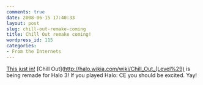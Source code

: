 ```yaml
---
comments: true
date: 2008-06-15 17:40:33
layout: post
slug: chill-out-remake-coming
title: Chill Out remake coming!
wordpress_id: 115
categories:
- From the Internets
---
```


[This just in!](http://www.xbox360fanboy.com/2008/06/15/mlg-debuts-newest-halo-3-map-cold-storage) [Chill Out](http://halo.wikia.com/wiki/Chill_Out_(Level%29) is being remade for Halo 3! If you played Halo: CE you should be excited. Yay!
